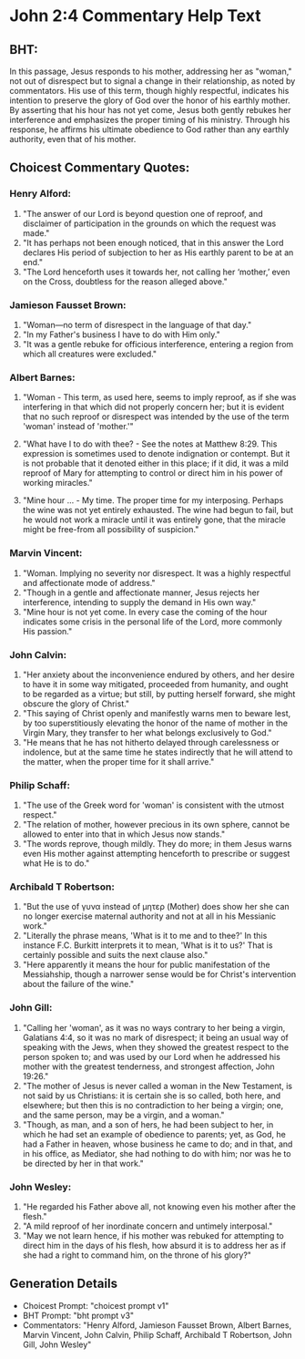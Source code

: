# John 2:4 Commentary Help Text

## BHT:
In this passage, Jesus responds to his mother, addressing her as "woman," not out of disrespect but to signal a change in their relationship, as noted by commentators. His use of this term, though highly respectful, indicates his intention to preserve the glory of God over the honor of his earthly mother. By asserting that his hour has not yet come, Jesus both gently rebukes her interference and emphasizes the proper timing of his ministry. Through his response, he affirms his ultimate obedience to God rather than any earthly authority, even that of his mother.

## Choicest Commentary Quotes:
### Henry Alford:
1. "The answer of our Lord is beyond question one of reproof, and disclaimer of participation in the grounds on which the request was made."
2. "It has perhaps not been enough noticed, that in this answer the Lord declares His period of subjection to her as His earthly parent to be at an end."
3. "The Lord henceforth uses it towards her, not calling her ‘mother,’ even on the Cross, doubtless for the reason alleged above."

### Jamieson Fausset Brown:
1. "Woman—no term of disrespect in the language of that day." 
2. "In my Father's business I have to do with Him only." 
3. "It was a gentle rebuke for officious interference, entering a region from which all creatures were excluded."

### Albert Barnes:
1. "Woman - This term, as used here, seems to imply reproof, as if she was interfering in that which did not properly concern her; but it is evident that no such reproof or disrespect was intended by the use of the term 'woman' instead of 'mother.'" 

2. "What have I to do with thee? - See the notes at Matthew 8:29. This expression is sometimes used to denote indignation or contempt. But it is not probable that it denoted either in this place; if it did, it was a mild reproof of Mary for attempting to control or direct him in his power of working miracles."

3. "Mine hour ... - My time. The proper time for my interposing. Perhaps the wine was not yet entirely exhausted. The wine had begun to fail, but he would not work a miracle until it was entirely gone, that the miracle might be free-from all possibility of suspicion."

### Marvin Vincent:
1. "Woman. Implying no severity nor disrespect. It was a highly respectful and affectionate mode of address."
2. "Though in a gentle and affectionate manner, Jesus rejects her interference, intending to supply the demand in His own way."
3. "Mine hour is not yet come. In every case the coming of the hour indicates some crisis in the personal life of the Lord, more commonly His passion."

### John Calvin:
1. "Her anxiety about the inconvenience endured by others, and her desire to have it in some way mitigated, proceeded from humanity, and ought to be regarded as a virtue; but still, by putting herself forward, she might obscure the glory of Christ."
2. "This saying of Christ openly and manifestly warns men to beware lest, by too superstitiously elevating the honor of the name of mother in the Virgin Mary, they transfer to her what belongs exclusively to God."
3. "He means that he has not hitherto delayed through carelessness or indolence, but at the same time he states indirectly that he will attend to the matter, when the proper time for it shall arrive."

### Philip Schaff:
1. "The use of the Greek word for 'woman' is consistent with the utmost respect."
2. "The relation of mother, however precious in its own sphere, cannot be allowed to enter into that in which Jesus now stands."
3. "The words reprove, though mildly. They do more; in them Jesus warns even His mother against attempting henceforth to prescribe or suggest what He is to do."

### Archibald T Robertson:
1. "But the use of γυνα instead of μητερ (Mother) does show her she can no longer exercise maternal authority and not at all in his Messianic work."
2. "Literally the phrase means, 'What is it to me and to thee?' In this instance F.C. Burkitt interprets it to mean, 'What is it to us?' That is certainly possible and suits the next clause also."
3. "Here apparently it means the hour for public manifestation of the Messiahship, though a narrower sense would be for Christ's intervention about the failure of the wine."

### John Gill:
1. "Calling her 'woman', as it was no ways contrary to her being a virgin, Galatians 4:4, so it was no mark of disrespect; it being an usual way of speaking with the Jews, when they showed the greatest respect to the person spoken to; and was used by our Lord when he addressed his mother with the greatest tenderness, and strongest affection, John 19:26."
2. "The mother of Jesus is never called a woman in the New Testament, is not said by us Christians: it is certain she is so called, both here, and elsewhere; but then this is no contradiction to her being a virgin; one, and the same person, may be a virgin, and a woman."
3. "Though, as man, and a son of hers, he had been subject to her, in which he had set an example of obedience to parents; yet, as God, he had a Father in heaven, whose business he came to do; and in that, and in his office, as Mediator, she had nothing to do with him; nor was he to be directed by her in that work."

### John Wesley:
1. "He regarded his Father above all, not knowing even his mother after the flesh."
2. "A mild reproof of her inordinate concern and untimely interposal."
3. "May we not learn hence, if his mother was rebuked for attempting to direct him in the days of his flesh, how absurd it is to address her as if she had a right to command him, on the throne of his glory?"


## Generation Details
- Choicest Prompt: "choicest prompt v1"
- BHT Prompt: "bht prompt v3"
- Commentators: "Henry Alford, Jamieson Fausset Brown, Albert Barnes, Marvin Vincent, John Calvin, Philip Schaff, Archibald T Robertson, John Gill, John Wesley"
